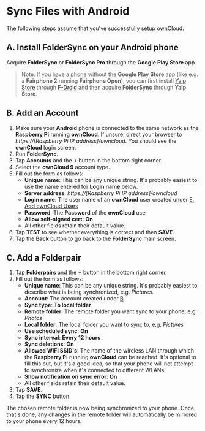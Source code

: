 # Sync Files with Android

The following steps assume that you've [successfully setup ownCloud](install-owncloud.md).

## A. Install FolderSync on your Android phone
Acquire **FolderSync** or **FolderSync Pro** through the **Google Play Store** app.

> Note: If you have a phone without the **Google Play Store** app (like e.g. a **Fairphone 2** running
> **Fairphone Open**), you can first install [Yalp Store](https://f-droid.org/packages/com.github.yeriomin.yalpstore/)
> through [F-Droid](https://f-droid.org) and then acquire **FolderSync** through **Yalp Store**.

## B. Add an Account
1. Make sure your **Android** phone is connected to the same network as the **Raspberry Pi** running **ownCloud**. If
   unsure, direct your browser to *https://[Raspberry Pi IP address]/owncloud*. You should see the **ownCloud** login
   screen.
2. Run **FolderSync**.
3. Tap **Accounts** and the **+** button in the bottom right corner.
4. Select the **ownCloud 9** account type.
5. Fill out the form as follows:
   - **Unique name**: This can be any unique string. It's probably easiest to use the name entered for **Login name**
     below.
   - **Server address**: *https://[Raspberry Pi IP address]/owncloud*
   - **Login name**: The user name of an **ownCloud** user created under
     [E. Add ownCloud Users](install-owncloud.md#e-add-owncloud-users)
   - **Password**: The **Password** of the **ownCloud** user
   - **Allow self-signed cert**: **On**
   - All other fields retain their default value.
6. Tap **TEST** to see whether everything is correct and then **SAVE**.
7. Tap the **Back** button to go back to the **FolderSync** main screen.

## C. Add a Folderpair
1. Tap **Folderpairs** and the **+** button in the bottom right corner.
2. Fill out the form as follows:
   - **Unique name**: This can be any unique string. It's probably easiest to describe what is being synchronized, e.g.
     *Pictures*.
   - **Account**: The account created under [B](#b-add-an-account)
   - **Sync type**: **To local folder**
   - **Remote folder**: The remote folder you want sync to your phone, e.g. *Photos*
   - **Local folder**: The local folder you want to sync to, e.g. *Pictures*
   - **Use scheduled sync**: **On**
   - **Sync interval**: **Every 12 hours**
   - **Sync deletions**: **On**
   - **Allowed WiFi SSID's**: The name of the wireless LAN through which the **Raspberry Pi** running **ownCloud** can
     be reached. It's optional to fill this out, but it's a good idea, so that your phone will not attempt to
     synchronize when it's connected to different WLANs.
   - **Show notification on sync error**: **On**
   - All other fields retain their default value.
3. Tap **SAVE**.
4. Tap the **SYNC** button.

The chosen remote folder is now being synchronized to your phone. Once that's done, any changes in the remote folder
will automatically be mirrored to your phone every 12 hours.
